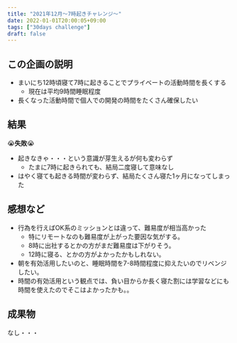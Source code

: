 ```yaml
---
title: "2021年12月〜7時起きチャレンジ〜"
date: 2022-01-01T20:00:05+09:00
tags: ["30days challenge"]
draft: false
---
```


## この企画の説明

 - まいにち12時頃寝て7時に起きることでプライベートの活動時間を長くする
   - 現在は平均9時間睡眠程度
 - 長くなった活動時間で個人での開発の時間をたくさん確保したい

## 結果

😭**失敗**😭

 - 起きなきゃ・・・という意識が芽生えるが何も変わらず
   - たまに7時に起きられても、結局二度寝して意味なし
 - はやく寝ても起きる時間が変わらず、結局たくさん寝た1ヶ月になってしまった

## 感想など

 - 行為を行えばOK系のミッションとは違って、難易度が相当高かった
   - 特にリモートなのも難易度が上がった要因な気がする。
   - 8時に出社するとかの方がまだ難易度は下がりそう。
   - 12時に寝る、とかの方がよかったかもしれない。
 - 朝を有効活用したいのと、睡眠時間を7-8時間程度に抑えたいのでリベンジしたい。
 - 時間の有効活用という観点では、負い目からか長く寝た割には学習などにも時間を使えたのでそこはよかったかも。。

## 成果物

なし・・・
